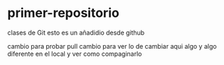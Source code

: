 # primer-repositorio
clases de Git
esto es un añadidio desde github

cambio para probar pull
cambio para ver lo de cambiar aqui algo y algo diferente en el local y ver como compaginarlo
